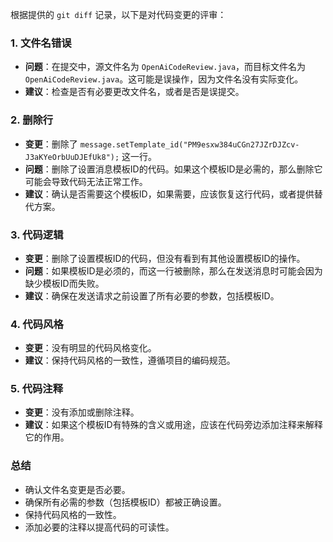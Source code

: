 根据提供的 `git diff` 记录，以下是对代码变更的评审：

### 1. 文件名错误
- **问题**：在提交中，源文件名为 `OpenAiCodeReview.java`，而目标文件名为 `OpenAiCodeReview.java`。这可能是误操作，因为文件名没有实际变化。
- **建议**：检查是否有必要更改文件名，或者是否是误提交。

### 2. 删除行
- **变更**：删除了 `message.setTemplate_id("PM9esxw384uCGn27JZrDJZcv-J3aKYeOrbUuDJEfUk8");` 这一行。
- **问题**：删除了设置消息模板ID的代码。如果这个模板ID是必需的，那么删除它可能会导致代码无法正常工作。
- **建议**：确认是否需要这个模板ID，如果需要，应该恢复这行代码，或者提供替代方案。

### 3. 代码逻辑
- **变更**：删除了设置模板ID的代码，但没有看到有其他设置模板ID的操作。
- **问题**：如果模板ID是必须的，而这一行被删除，那么在发送消息时可能会因为缺少模板ID而失败。
- **建议**：确保在发送请求之前设置了所有必要的参数，包括模板ID。

### 4. 代码风格
- **变更**：没有明显的代码风格变化。
- **建议**：保持代码风格的一致性，遵循项目的编码规范。

### 5. 代码注释
- **变更**：没有添加或删除注释。
- **建议**：如果这个模板ID有特殊的含义或用途，应该在代码旁边添加注释来解释它的作用。

### 总结
- 确认文件名变更是否必要。
- 确保所有必需的参数（包括模板ID）都被正确设置。
- 保持代码风格的一致性。
- 添加必要的注释以提高代码的可读性。